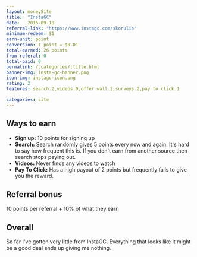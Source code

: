 ```yaml
---
layout: moneySite
title:  "InstaGC"
date:   2016-09-18
referral-link: "https://www.instagc.com/skorulis"
minimum-redeem: $1
earn-unit: point 
conversion: 1 point = $0.01
total-earned: 26 points
from-referal: 0
total-paid: 0
permalink: /:categories/:title.html
banner-img: insta-gc-banner.png
icon-img: instagc-icon.png
rating: 2
features: search.2,videos.0,offer wall.2,surveys.2,pay to click.1

categories: site
---
```



Ways to earn
---

* <b>Sign up:</b> 10 points for signing up
* <b>Search:</b> Search randomly gives 5 points every now and again. It's hard to say how frequent this is. If you don't earn from another source then search stops paying out.
* <b>Videos:</b> Never finds any videos to watch
* <b>Pay To Click:</b> Has a high payout of 2 points but frequently fails to give you the reward.

Referral bonus
--------

10 points per referral + 10% of what they earn


Overall
-------

So far I've gotten very little from InstaGC. Everything that looks like it might be a good deal ends up giving me nothing. 





